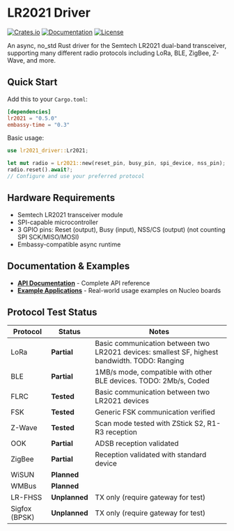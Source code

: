# LR2021 Driver

[![Crates.io](https://img.shields.io/crates/v/lr2021.svg)](https://crates.io/crates/lr2021)
[![Documentation](https://docs.rs/lr2021/badge.svg)](https://docs.rs/lr2021)
[![License](https://img.shields.io/badge/license-MIT-blue.svg)](https://github.com/TheClams/lr2021)

An async, no_std Rust driver for the Semtech LR2021 dual-band transceiver, supporting many different radio protocols including LoRa, BLE, ZigBee, Z-Wave, and more.

## Quick Start

Add this to your `Cargo.toml`:

```toml
[dependencies]
lr2021 = "0.5.0"
embassy-time = "0.3"
```

Basic usage:

```rust
use lr2021_driver::Lr2021;

let mut radio = Lr2021::new(reset_pin, busy_pin, spi_device, nss_pin);
radio.reset().await?;
// Configure and use your preferred protocol
```

## Hardware Requirements

- Semtech LR2021 transceiver module
- SPI-capable microcontroller
- 3 GPIO pins: Reset (output), Busy (input), NSS/CS (output) (not counting SPI SCK/MISO/MOSI)
- Embassy-compatible async runtime

## Documentation & Examples

- **[API Documentation](https://docs.rs/lr2021-driver)** - Complete API reference
- **[Example Applications](https://github.com/TheClams/lr2021-apps)** - Real-world usage examples on Nucleo boards

## Protocol Test Status

| Protocol | Status | Notes |
|----------|--------|-------|
| LoRa |**Partial** | Basic communication between two LR2021 devices: smallest SF, highest bandwidth. TODO: Ranging |
| BLE | **Partial** | 1MB/s mode, compatible with other BLE devices. TODO: 2Mb/s, Coded |
| FLRC | **Tested** | Basic communication between two LR2021 devices |
| FSK | **Tested** | Generic FSK communication verified |
| Z-Wave | **Tested** | Scan mode tested with ZStick S2, R1-R3 reception |
| OOK | **Partial** | ADSB reception validated |
| ZigBee | **Partial** | Reception validated with standard device |
| WiSUN | **Planned** |  |
| WMBus | **Planned** |  |
| LR-FHSS | **Unplanned** | TX only (require gateway for test) |
| Sigfox (BPSK) | **Unplanned** | TX only (require gateway for test) |
